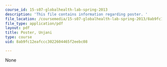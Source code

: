 ```yaml
---
course_id: 15-s07-globalhealth-lab-spring-2013
description: 'This file contains information regarding poster. '
file_location: /coursemedia/15-s07-globalhealth-lab-spring-2013/8ab9fc12eafccc3022604465f2eebc08_MIT15_S07S13_poster_unj.pdf
file_type: application/pdf
layout: pdf
title: Poster, Unjani
type: course
uid: 8ab9fc12eafccc3022604465f2eebc08

---
```

None